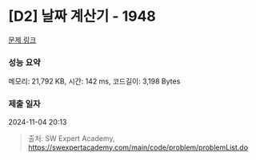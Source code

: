 # [D2] 날짜 계산기 - 1948 

[문제 링크](https://swexpertacademy.com/main/code/problem/problemDetail.do?contestProbId=AV5PnnU6AOsDFAUq) 

### 성능 요약

메모리: 21,792 KB, 시간: 142 ms, 코드길이: 3,198 Bytes

### 제출 일자

2024-11-04 20:13



> 출처: SW Expert Academy, https://swexpertacademy.com/main/code/problem/problemList.do